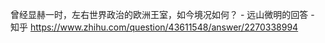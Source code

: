 曾经显赫一时，左右世界政治的欧洲王室，如今境况如何？ - 远山微明的回答 - 知乎
https://www.zhihu.com/question/43611548/answer/2270338994

